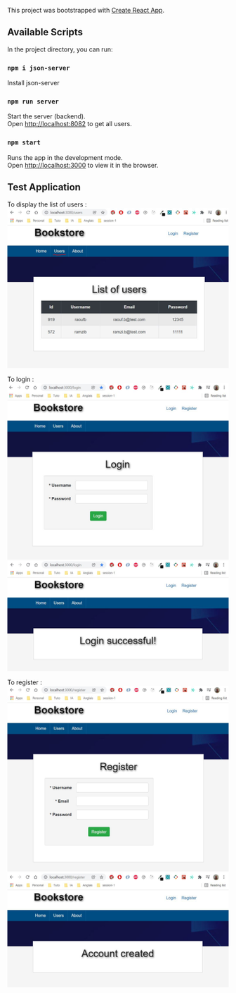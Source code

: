 This project was bootstrapped with [Create React App](https://github.com/facebook/create-react-app).

## Available Scripts

In the project directory, you can run:

### `npm i json-server`
Install json-server 

### `npm run server`

Start the server (backend).<br>
Open [http://localhost:8082](http://localhost:8082) to get all users.

### `npm start`

Runs the app in the development mode.<br>
Open [http://localhost:3000](http://localhost:3000) to view it in the browser.

## Test Application

To display the list of users :
![users](./assets/users.JPG)

To login :
![login](./assets/login.JPG)
![login-success](./assets/login-success.JPG)

To register :
![register](./assets/register.JPG)
![register-success](./assets/register-success.JPG)
